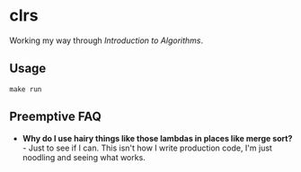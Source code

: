 # clrs

Working my way through *Introduction to Algorithms*.

## Usage
```
make run
```

## Preemptive FAQ
* **Why do I use hairy things like those lambdas in places like merge sort?** - Just to see if I can.  This isn't how I write production code, I'm just noodling and seeing what works.
